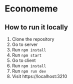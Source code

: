 # Economeme
## How to run it locally
1. Clone the repository
2. Go to server
  1. Run `npm install`
  2. Run `npm start`
3. Go to client
  1. Run `npm install`
  2. Run `npm run dev`
4. Visit https://localhost:3210